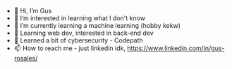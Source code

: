 - 👋 Hi, I’m Gus
- 👀 I’m interested in learning what I don't know
- 🌱 I’m currently learning a machine learning (hobby kekw)
- 🌱 Learning web dev, interested in back-end dev
- 🌱 Learned a bit of cybersecurity - Codepath
- 📫 How to reach me - just linkedin idk, https://www.linkedin.com/in/gus-rosales/
<!---
okGus/okGus is a ✨ special ✨ repository because its `README.md` (this file) appears on your GitHub profile.
You can click the Preview link to take a look at your changes.
--->
